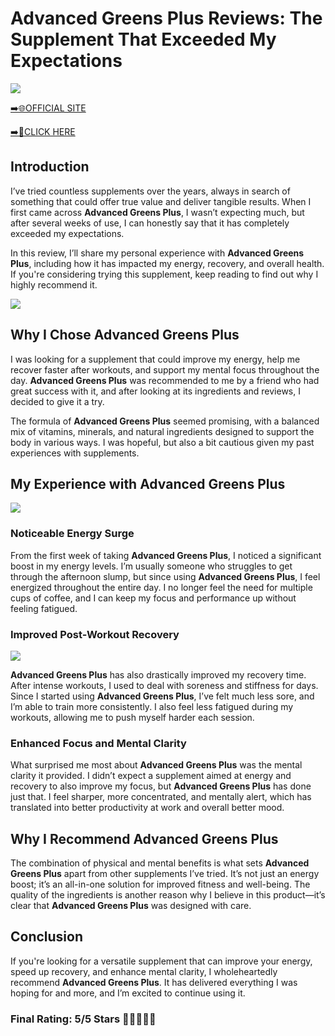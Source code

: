 # **Advanced Greens Plus Reviews**: The Supplement That Exceeded My Expectations

[![](https://static.vecteezy.com/system/resources/thumbnails/019/896/014/small/buy-now-gradient-button-with-cart-symbol-buy-now-illustration-png.png)](https://edetoop.top/lander/sugarpreland-1/greensplus.html) 

[➡️🌐OFFICIAL SITE](https://edetoop.top/lander/sugarpreland-1/greensplus.html) 

[➡️🔗CLICK HERE](https://edetoop.top/lander/sugarpreland-1/greensplus.html) 


## Introduction

I’ve tried countless supplements over the years, always in search of something that could offer true value and deliver tangible results. When I first came across **Advanced Greens Plus**, I wasn’t expecting much, but after several weeks of use, I can honestly say that it has completely exceeded my expectations.

In this review, I’ll share my personal experience with **Advanced Greens Plus**, including how it has impacted my energy, recovery, and overall health. If you're considering trying this supplement, keep reading to find out why I highly recommend it.

[![](https://wallpapers.com/images/hd/red-order-now-button-udg4jcj4arvn8b0n-2.png)](https://edetoop.top/lander/sugarpreland-1/greensplus.html)  

## Why I Chose **Advanced Greens Plus**

I was looking for a supplement that could improve my energy, help me recover faster after workouts, and support my mental focus throughout the day. **Advanced Greens Plus** was recommended to me by a friend who had great success with it, and after looking at its ingredients and reviews, I decided to give it a try.

The formula of **Advanced Greens Plus** seemed promising, with a balanced mix of vitamins, minerals, and natural ingredients designed to support the body in various ways. I was hopeful, but also a bit cautious given my past experiences with supplements.

## My Experience with **Advanced Greens Plus**

[![](https://static.vecteezy.com/system/resources/thumbnails/019/896/014/small/buy-now-gradient-button-with-cart-symbol-buy-now-illustration-png.png)](https://edetoop.top/lander/sugarpreland-1/greensplus.html)

### Noticeable Energy Surge

From the first week of taking **Advanced Greens Plus**, I noticed a significant boost in my energy levels. I’m usually someone who struggles to get through the afternoon slump, but since using **Advanced Greens Plus**, I feel energized throughout the entire day. I no longer feel the need for multiple cups of coffee, and I can keep my focus and performance up without feeling fatigued.

### Improved Post-Workout Recovery

[![](https://wallpapers.com/images/hd/red-order-now-button-udg4jcj4arvn8b0n-2.png)](https://edetoop.top/lander/sugarpreland-1/greensplus.html)  

**Advanced Greens Plus** has also drastically improved my recovery time. After intense workouts, I used to deal with soreness and stiffness for days. Since I started using **Advanced Greens Plus**, I’ve felt much less sore, and I’m able to train more consistently. I also feel less fatigued during my workouts, allowing me to push myself harder each session.

### Enhanced Focus and Mental Clarity

What surprised me most about **Advanced Greens Plus** was the mental clarity it provided. I didn’t expect a supplement aimed at energy and recovery to also improve my focus, but **Advanced Greens Plus** has done just that. I feel sharper, more concentrated, and mentally alert, which has translated into better productivity at work and overall better mood.

## Why I Recommend **Advanced Greens Plus**

The combination of physical and mental benefits is what sets **Advanced Greens Plus** apart from other supplements I’ve tried. It’s not just an energy boost; it’s an all-in-one solution for improved fitness and well-being. The quality of the ingredients is another reason why I believe in this product—it’s clear that **Advanced Greens Plus** was designed with care.

## Conclusion

If you're looking for a versatile supplement that can improve your energy, speed up recovery, and enhance mental clarity, I wholeheartedly recommend **Advanced Greens Plus**. It has delivered everything I was hoping for and more, and I’m excited to continue using it.

### Final Rating: 5/5 Stars 🌟🌟🌟🌟🌟
